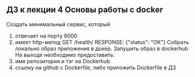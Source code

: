 ## ДЗ к лекции 4 Основы работы с docker
Создать минимальный сервис, который

1. отвечает на порту 8000
2. имеет http-метод
GET /health/
RESPONSE: {"status": "OK"}
Cобрать локально образ приложения в докер.
Запушить образ в dockerhub
На выходе необходимо предоставить:
3. имя репозитория и тэг на Dockerhub
4. ссылку на github c Dockerfile, либо приложить Dockerfile в ДЗ